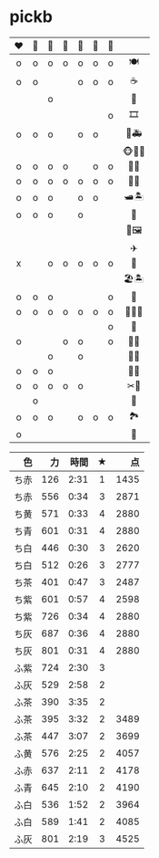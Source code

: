 # pickb


| ❤   | 💛   | 💙  | 🤍   | 💜  | 🖤   | 🧡  |        |
| :--: | :--: | :--: | :--: | :--: | :--: | :--: | :--:   |
| o    | o    | o    | o    | o    | o    | o    | 🍽     |
| o    | o    |      |      | o    | o    | o    | ☕     |
|      |      | o    |      |      |      |      | 🍰     |
|      |      |      |      |      |      | o    | 🎞     |
| o    | o    | o    |      | o    | o    |      | 🧪🚑   |
|      |      |      |      |      |      |      | 🐵🦁🦓 |
| o    | o    | o    | o    |      | o    | o    | 🎄🐝   |
| o    | o    | o    | o    | o    | o    | o    | 🎄🌰   |
| o    | o    | o    |      | o    | o    |      | 🛥🏝   |
| o    | o    | o    |      | o    |      |      | 📩     |
|      |      |      |      |      |      |      | 🎨🖼   |
|      |      |      |      |      |      |      | ✈      |
| x    |      | o    | o    | o    | o    | o    | 🚌     |
|      |      |      |      |      |      |      | 🏖🏝️   |
| o    | o    | o    |      |      |      | o    | 🍔     |
| o    | o    | o    | o    | o    | o    | o    | 🏪🍹🍾     |
|      |      |      |      |      |      | o    | 🏪   |
| o    |      |      | o    | o    |      | o    | 🛒🍄   |
|      |      | o    |      | o    |      |      | 🛒🍌   |
| o    | o    | o    |      |      |      |      | 🌭🍞   |
| o    | o    | o    | o    | o    |      |      | ✂💈    |
|      | o    |      |      |      |      |      | 👒     |
| o    | o    | o    |      | o    | o    | o    | 🏞     |
| o    |      |      |      |      |      |      | 🍣     |




　色 | 力 | 時間 | ★ | 点
:--:|--:|--:|:--:|--:
ち赤 | 126 | 2:31 | 1 | 1435
ち赤 | 556 | 0:34 | 3 | 2871 
ち黄 | 571 | 0:33 | 4 | 2880
ち青 | 601 | 0:31 | 4 | 2880
ち白 | 446 | 0:30 | 3 | 2620
ち白 | 512 | 0:26 | 3 | 2777
ち茶 | 401 | 0:47 | 3 | 2487
ち紫 | 601 | 0:57 | 4 | 2598 
ち紫 | 726 | 0:34 | 4 | 2880
ち灰 | 687 | 0:36 | 4 | 2880
ち灰 | 801 | 0:31 | 4 | 2880 
ふ紫 | 724 | 2:30 | 3 
ふ灰 | 529 | 2:58 |  2
ふ茶 | 390 |3:35 | 2
ふ茶 | 395 | 3:32 | 2 | 3489
ふ茶 | 447 | 3:07 | 2 | 3699
ふ黄 | 576 | 2:25 | 2 | 4057
ふ赤 | 637 | 2:11 | 2 | 4178
ふ青 | 645 | 2:10 | 2 | 4190
ふ白 | 536 | 1:52 | 2 | 3964 | 
ふ白 | 589 | 1:41 | 2 | 4085 
ふ灰 | 801 | 2:19 | 3 | 4525  


